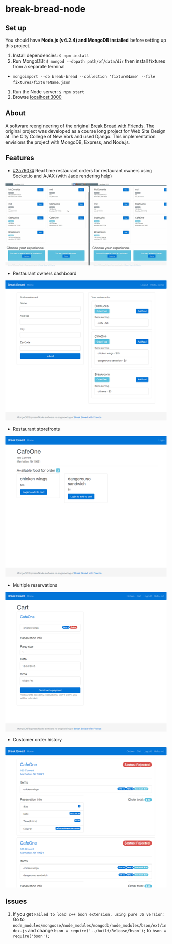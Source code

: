 # break-bread-node

## Set up

You should have **Node.js (v4.2.4) and MongoDB installed** before setting up this project.

1. Install dependencies: `$ npm install`
1. Run MongoDB: `$ mongod --dbpath path/of/data/dir` then install fixtures from a separate terminal
  - `mongoimport --db break-bread --collection 'fixtureName' --file fixtures/fixtureName.json`
1. Run the Node server: `$ npm start`
1. Browse [localhost:3000](http://localhost:3000)

## About

A software reengineering of the original
[Break Bread with Friends](https://bitbucket.org/cyang001/break-bread-with-friends).
The original project was developed as a course long project for Web Site Design
at The City College of New York and used Django. This implementation envisions
the project with MongoDB, Express, and Node.js.

## Features

- [#2a76074](2a76074f61d46896e9b84a91def80f930d6241e0) Real time restaurant orders
    for restaurant owners using Socket.io and AJAX (with Jade rendering help)

![Socket IO and AJAX restaurant feed items](https://raw.githubusercontent.com/exp0nge/break-bread-node/master/public/images/qfeed.gif)

- Restaurant owners dashboard

![restaurant order dash](https://raw.githubusercontent.com/exp0nge/break-bread-node/master/public/images/restaurant-dashboard.PNG)

- Restaurant storefronts

![Storefront screenshot](https://raw.githubusercontent.com/exp0nge/break-bread-node/master/public/images/restaurant-front-page.PNG)

- Multiple reservations

![cart](https://raw.githubusercontent.com/exp0nge/break-bread-node/master/public/images/customer-cart.PNG)

- Customer order history

![order history](https://raw.githubusercontent.com/exp0nge/break-bread-node/master/public/images/customer-order-history.PNG)

## Issues

1. If you get `Failed to load c++ bson extension, using pure JS version`: Go to
 `node_modules/mongoose/node_modules/mongodb/node_modules/bson/ext/index.js`
 and change `bson = require('../build/Release/bson');` to `bson = require('bson');`
